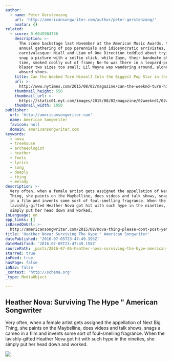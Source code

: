 ```yaml
---
author:
  - name: Peter Gerstenzang
    url: 'http://americansongwriter.com/author/peter-gerstenzang/'
    avatar: {}
related:
  - score: 0.6045904756
    description: >-
      The scene backstage last November at the American Music Awards, that
      annual gathering of pop perennials and idiosyncratic arrivistes, was
      carnivalesque: Niall and Liam of One Direction toddled about trying to
      snap a picture with a selfie stick, while Zayn, their bandmate at the
      time, smoked coolly out of frame; Ne-Yo was there in a leopard-­print
      blazer two sizes too small; Lil Wayne was wandering around, alone, wearing
      absurd shoes.
    title: Can the Weeknd Turn Himself Into the Biggest Pop Star in the World?
    url: >-
      http://www.nytimes.com/2015/08/02/magazine/can-the-weeknd-turn-himself-into-the-biggest-pop-star-in-the-world.html
    thumbnail_height: 550
    thumbnail_url: >-
      https://static01.nyt.com/images/2015/08/02/magazine/02weeknd1/02weeknd1-facebookJumbo-v2.jpg
    thumbnail_width: 1050
publisher:
  url: 'http://americansongwriter.com'
  name: American Songwriter
  favicon: null
  domain: americansongwriter.com
keywords:
  - nova
  - treehouse
  - archaeologist
  - heather
  - feels
  - lyrics
  - song
  - deeply
  - thing
  - melody
description: >-
  Very often, when a female artist gets assigned the appellation of Next Big
  Thing, she paints on the Maybelline, does videos and talk shows, snags a cameo
  in a film and invents some sort of foul-smelling fragrance. When the
  lavishly-gifted Heather Nova got hit with such hype in the nineties, she
  simply put her head down and worked.
inLanguage: en
app_links: []
isBasedOnUrl: >-
  http://americansongwriter.com/2015/08/nova-thing-please-dont-post-yet-needs-help/
title: 'Heather Nova: Surviving The Hype " American Songwriter'
datePublished: '2016-07-05T23:47:49.395Z'
dateModified: '2016-07-05T23:47:49.158Z'
sourcePath: _posts/2016-07-05-heather-nova-surviving-the-hype-american-songwriter.md
starred: true
inFeed: true
hasPage: false
inNav: false
_context: 'http://schema.org'
_type: MediaObject

---
```

<article style=""><h1>Heather Nova: Surviving The Hype " American Songwriter</h1><p>Very often, when a female artist gets assigned the appellation of Next Big Thing, she paints on the Maybelline, does videos and talk shows, snags a cameo in a film and invents some sort of foul-smelling fragrance. When the lavishly-gifted Heather Nova got hit with such hype in the nineties, she simply put her head down and worked.</p><img src="https://cdn.americansongwriter.com/wp-content/uploads/2015/07/hn.jpg?e949cd" /></article>